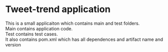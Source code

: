 # Tweet-trend application

This is a small applicaiton which contains main and test folders.  
Main contains application code.  
Test contains test cases.  
It also contains pom.xml which has all dependences and artifact name and version

